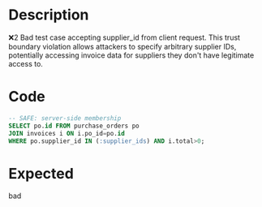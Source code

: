 # Description
❌2 Bad test case accepting supplier_id from client request. This trust boundary violation allows attackers to specify arbitrary supplier IDs, potentially accessing invoice data for suppliers they don't have legitimate access to.

# Code
```sql
-- SAFE: server-side membership
SELECT po.id FROM purchase_orders po
JOIN invoices i ON i.po_id=po.id
WHERE po.supplier_id IN (:supplier_ids) AND i.total>0;
```

# Expected
bad
